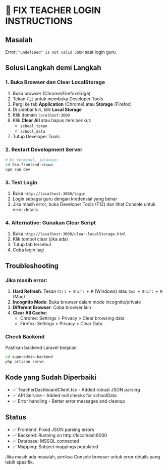 # 🔧 FIX TEACHER LOGIN INSTRUCTIONS

## Masalah

Error: `"undefined" is not valid JSON` saat login guru

## Solusi Langkah demi Langkah

### 1. Buka Browser dan Clear LocalStorage

1. Buka browser (Chrome/Firefox/Edge)
2. Tekan `F12` untuk membuka Developer Tools
3. Pergi ke tab **Application** (Chrome) atau **Storage** (Firefox)
4. Di sidebar kiri, klik **Local Storage**
5. Klik domain `localhost:3000`
6. Klik **Clear All** atau hapus item berikut:
   - `school_token`
   - `school_data`
7. Tutup Developer Tools

### 2. Restart Development Server

```bash
# Di terminal, jalankan:
cd tka-frontend-siswa
npm run dev
```

### 3. Test Login

1. Buka `http://localhost:3000/login`
2. Login sebagai guru dengan kredensial yang benar
3. Jika masih error, buka Developer Tools (F12) dan lihat Console untuk error details

### 4. Alternative: Gunakan Clear Script

1. Buka `http://localhost:3000/clear-localStorage.html`
2. Klik tombol clear (jika ada)
3. Tutup tab tersebut
4. Coba login lagi

## Troubleshooting

### Jika masih error:

1. **Hard Refresh**: Tekan `Ctrl + Shift + R` (Windows) atau `Cmd + Shift + R` (Mac)
2. **Incognito Mode**: Buka browser dalam mode incognito/private
3. **Different Browser**: Coba browser lain
4. **Clear All Cache**:
   - Chrome: Settings > Privacy > Clear browsing data
   - Firefox: Settings > Privacy > Clear Data

### Check Backend

Pastikan backend Laravel berjalan:

```bash
cd superadmin-backend
php artisan serve
```

## Kode yang Sudah Diperbaiki

- ✅ TeacherDashboardClient.tsx - Added robust JSON parsing
- ✅ API Service - Added null checks for schoolData
- ✅ Error handling - Better error messages and cleanup

## Status

- ✅ Frontend: Fixed JSON parsing errors
- ✅ Backend: Running on http://localhost:8000
- ✅ Database: MSSQL connected
- ✅ Mapping: Subject mappings populated

Jika masih ada masalah, periksa Console browser untuk error details yang lebih spesifik.
